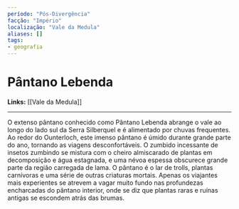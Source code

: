 ```yaml
---
período: "Pós-Divergência"
facção: "Império"
localização: "Vale da Medula"
aliases: []
tags:
- geografia
---
```


# **Pântano Lebenda**

**Links:** [[Vale da Medula]]

---
O extenso pântano conhecido como Pântano Lebenda abrange o vale ao longo do lado sul da Serra Silberquel e é alimentado por chuvas frequentes. Ao redor do Ounterloch, este imenso pântano é úmido durante grande parte do ano, tornando as viagens desconfortáveis. O zumbido incessante de insetos zumbindo se mistura com o cheiro almiscarado de plantas em decomposição e água estagnada, e uma névoa espessa obscurece grande parte da região carregada de lama. O pântano é o lar de trolls, plantas carnívoras e uma série de outras criaturas mortais. Apenas os viajantes mais experientes se atrevem a vagar muito fundo nas profundezas encharcadas do pântano interior, onde se diz que plantas raras e ruínas antigas se escondem atrás das brumas.